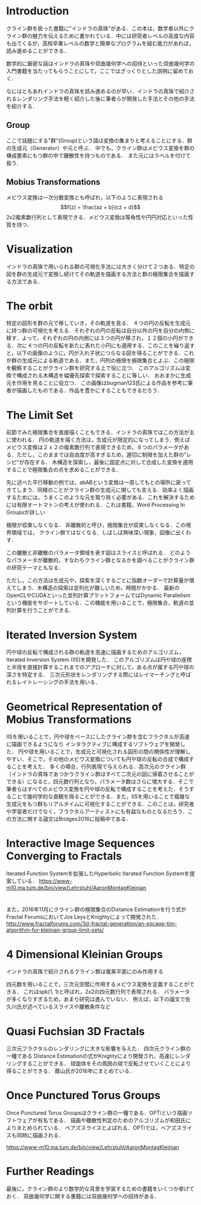 # Introduction
クライン群を扱った書籍に"インドラの真珠"がある．この本は，数学者以外にクライン群の魅力を伝えるために書かれている．中には研究者レベルの高度な内容も出てくるが，高校卒業レベルの数学と簡単なプログラムを組む能力があれば，読み進めることができる．

数学的に厳密な話はインドラの真珠や双曲幾何学への招待といった双曲幾何学の入門書籍を当たってもらうことにして，ここではざっくりとした説明に留めておく．

なにはともあれインドラの真珠を読み進めるのが早い．インドラの真珠で紹介されるレンダリング手法を軽く紹介した後に筆者らが開発した手法とその他の手法を紹介する．
## Group
ここで話題にする"群"(Group)という語は変換の集まりと考えることにする．群の生成元（Generator）や元と呼ぶ．
中でも，クライン群はメビウス変換を群の構成要素にもつ群の中で離散性を持つものである．
また元にはラベルを付けて扱う．
## Mobius Transformations
メビウス変換は一次分数変換とも呼ばれ，以下のように表現される
$$f(z) = \frac{az + b}{cz + d}$$
2x2複素数行列として表現できる．メビウス変換は等角性や円円対応といった性質を持つ．

# Visualization
インドラの真珠で用いられる群の可視化手法には大きく分けて２つある．特定の図を群の生成元で変換し続けてその軌道を描画する方法と群の極限集合を描画する方法である．
# The orbit
特定の図形を群の元で移していき，その軌道を見る．
４つの円の反転を生成元に持つ群の可視化を考える．それぞれの円の反転は自分以外の円を自分の内側に移す．よって，それぞれの円の内側には３つの円が移され，１２個の小円ができる．次に４つの円の反転を新たに表れた小円にも適用する．このことを繰り返すと，以下の画像のように，円が入れ子状につらなる図を得ることができる．これが群の生成元による軌道である．また，円列の極限を極限集合とよぶ．この極限を観察することがクライン群を研究する上で役に立つ．
このアルゴリズムは変換で構成される木構造を幅優先探索で探索することに等しい．
おおまかに生成元を作用を見ることに役立つ．
この画像はbugman123氏による作品を参考に筆者が描画したものである．作品を豊かにすることもできるだろう．

# The Limit Set
前節でみた極限集合を直接描くこともできる．インドラの真珠ではこの方法が主に使われる．
円の軌道を描く方法は，生成元が限定的になってしまう．例えば
メビウス変換は２ｘ２の複素数行列で表現できるため，８つのパラメータがある．ただし，このままでは自由度が高すぎるため，適切に制限を加えた群の”レシピ”が存在する．
木構造を探索し，最後に固定点に対して合成した変換を適用することで極限集合の点を求めることができる．

先に述べた平行移動の例では，abABという変換は一周してもとの場所に戻ってきてしまう．同様のことがクライン群の生成元に関しても言える．効率よく描画するためには，うまくこのような元を取り除く必要がある．これを解決するためには有限オートマトンの考えが使われる．これは書籍，Word Processing In Groupsが詳しい

極限が収束しなくなる．
非離散的と呼び，極限集合が収束しなくなる．この境界領域では，
クライン群ではなくなる．しばしば興味深い現象，図像に出くわす．

この離散と非離散のパラメータ領域を表す図はスライスと呼ばれる．
どのようなパラメータが離散的，すなわちクライン群となるかを調べることがクライン群の研究テーマともなる．

ただし，この方法は生成元や，探索を深くするごとに指数オーダーで計算量が増えてしまう．木構造の探索は並列化が難しいため，時間がかかる．
最新のOpenCLやCUDAといった並列計算プラットフォームではDynamic Parallelismという機能をサポートしている．この機能を用いることで，極限集合，軌道の並列計算を行うことができる．

# Iterated Inversion System
円や球の反転で構成される群の軌道を高速に描画するためのアルゴリズム，Iterated Inversion System (IIS)を開発した．
このアルゴリズムは円や球の座標と半径を直接計算するこれまでのアプローチに対して，ある点が属する円や球の深さを特定する．
三次元形状をレンダリングする際にはレイマーチングと呼ばれるレイトレーシングの手法を用いる．
# Geometrical Representation of Mobius Transformations
IISを用いることで，円や球をベースにしたクライン群を含むフラクタルが高速に描画できるようになり
インタラクティブに構成するソフトウェアを開発した．
円や球を用いることで，生成元と可視化される図形の間の関係性が理解しやすい．そこで，その他のメビウス変換についても円や球の反転の合成で構成することを考えた．
多くの場合，行列表現で与えられる．高次元のクライン群（インドラの真珠であつかうクライン群はすべて二次元の図に帰着させることができる）になると，四元数行列となり，パラメータ数はさらに増大する．そこで筆者らはすべてのメビウス変換を円や球の反転で構成することを考えた．そうすることで幾何学的な直観を得ることができる．また，IISを用いることで複雑な生成元をもつ群もリアルタイムに可視化することができる．このことは，研究者や学習者だけでなく，フラクタルアーティストにも有益なものとなるだろう．この方法に関する論文はBridges2016に投稿中である．
# Interactive Image Sequences Converging to Fractals
Iterated Function Systemを拡張したHyperbolic Iterated Function Systemを提案している．
https://www-m10.ma.tum.de/bin/view/Lehrstuhl/AaronMontagKleinian

# 
また，2016年11月にクライン群の極限集合のDistance Estimationを行う式がFractal ForumsにおいてJos LeysとKnightyによって開発された．
http://www.fractalforums.com/3d-fractal-generation/an-escape-tim-algorithm-for-kleinian-group-limit-sets/

# 4 Dimensional Kleinian Groups
インドラの真珠で紹介されるクライン群は複素平面にのみ作用する

四元数を用いることで，三次元空間に作用するメビウス変換を定義することができる．
これはspk(1, 1)と呼ばれ，2x2の四元数行列で表現される．
パラメータが多くなりすぎるため，あまり研究は進んでいない．
例えば，以下の論文で佐久川氏が述べているスライスや離散条件など

# Quasi Fuchsian 3D Fractals
三次元フラクタルのレンダリングに大きな影響を与えた．
四次元クライン群の一種である
Distance Estimationの式がKnightyにより開発され，高速にレンダリングすることができる．
球面体をその周囲の球で反転させていくことにより得ることができる．
蔭山氏が2016年にまとめている．

# Once Punctured Torus Groups
Once Punctured Torus Groupsはクライン群の一種である．OPTiという描画ソフトウェアが有名である．
描画や離散性判定のためのアルゴリズムが和田氏によりまとめられている．
ベアズスライスとよばれる．OPTiでは，ベアズスライスも同時に描画される．


https://www-m10.ma.tum.de/bin/view/Lehrstuhl/AaronMontagKleinian
# Further Readings
最後に，クライン群のより数学的な背景を学習するための書籍をいくつか挙げておく．
双曲幾何学に関する書籍には双曲幾何学への招待がある．

